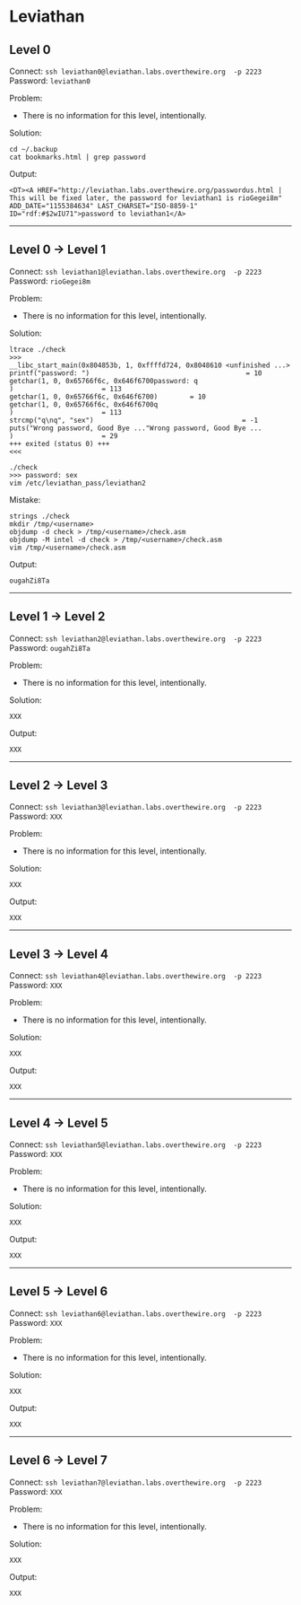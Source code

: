 # Leviathan

##  Level 0
Connect: ```ssh leviathan0@leviathan.labs.overthewire.org  -p 2223```      
Password: ```leviathan0```

Problem:
- There is no information for this level, intentionally.

Solution:
```
cd ~/.backup
cat bookmarks.html | grep password
```

Output:
```
<DT><A HREF="http://leviathan.labs.overthewire.org/passwordus.html | This will be fixed later, the password for leviathan1 is rioGegei8m" ADD_DATE="1155384634" LAST_CHARSET="ISO-8859-1" ID="rdf:#$2wIU71">password to leviathan1</A>
```


---


##  Level 0 → Level 1
Connect: ```ssh leviathan1@leviathan.labs.overthewire.org  -p 2223```      
Password: ```rioGegei8m```

Problem:
- There is no information for this level, intentionally.

Solution:
```
ltrace ./check
>>>
__libc_start_main(0x804853b, 1, 0xffffd724, 0x8048610 <unfinished ...>
printf("password: ")                                       = 10
getchar(1, 0, 0x65766f6c, 0x646f6700password: q
)                      = 113
getchar(1, 0, 0x65766f6c, 0x646f6700)        = 10
getchar(1, 0, 0x65766f6c, 0x646f6700q
)                      = 113
strcmp("q\nq", "sex")                                     = -1
puts("Wrong password, Good Bye ..."Wrong password, Good Bye ...
)                      = 29
+++ exited (status 0) +++
<<<
```
```
./check
>>> password: sex
vim /etc/leviathan_pass/leviathan2
```

Mistake:
```
strings ./check
mkdir /tmp/<username>
objdump -d check > /tmp/<username>/check.asm
objdump -M intel -d check > /tmp/<username>/check.asm
vim /tmp/<username>/check.asm
```

Output:
```
ougahZi8Ta
```


---


##  Level 1 → Level 2
Connect: ```ssh leviathan2@leviathan.labs.overthewire.org  -p 2223```      
Password: ```ougahZi8Ta```

Problem:
- There is no information for this level, intentionally.

Solution:
```
XXX
```

Output:
```
XXX
```


---


##  Level 2 → Level 3
Connect: ```ssh leviathan3@leviathan.labs.overthewire.org  -p 2223```      
Password: ```XXX```

Problem:
- There is no information for this level, intentionally.

Solution:
```
XXX
```

Output:
```
XXX
```


---


##  Level 3 → Level 4
Connect: ```ssh leviathan4@leviathan.labs.overthewire.org  -p 2223```      
Password: ```XXX```

Problem:
- There is no information for this level, intentionally.

Solution:
```
XXX
```

Output:
```
XXX
```


---


##  Level 4 → Level 5
Connect: ```ssh leviathan5@leviathan.labs.overthewire.org  -p 2223```      
Password: ```XXX```

Problem:
- There is no information for this level, intentionally.

Solution:
```
XXX
```

Output:
```
XXX
```


---


##  Level 5 → Level 6
Connect: ```ssh leviathan6@leviathan.labs.overthewire.org  -p 2223```      
Password: ```XXX```

Problem:
- There is no information for this level, intentionally.

Solution:
```
XXX
```

Output:
```
XXX
```


---


##  Level 6 → Level 7
Connect: ```ssh leviathan7@leviathan.labs.overthewire.org  -p 2223```      
Password: ```XXX```

Problem:
- There is no information for this level, intentionally.

Solution:
```
XXX
```

Output:
```
XXX
```


